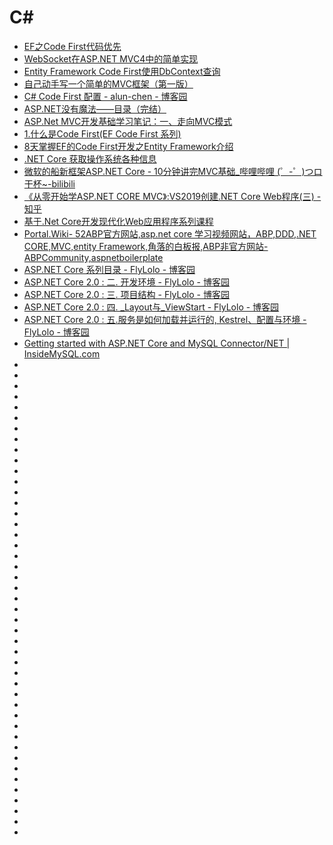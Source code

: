 # C#
*   [EF之Code First代码优先](https://blog.csdn.net/u011872945/article/details/72955908)
*   [WebSocket在ASP.NET MVC4中的简单实现 ](https://www.cnblogs.com/zxtceq/p/7278454.html)
*   [Entity Framework Code First使用DbContext查询](https://www.cnblogs.com/libingql/p/3372995.html)
*   [自己动手写一个简单的MVC框架（第一版）](http://www.cnblogs.com/edisonchou/p/5211645.html)
*   [C# Code First 配置 - alun-chen - 博客园](https://www.cnblogs.com/alunchen/p/6903753.html)
*   [ASP.NET没有魔法——目录（完结）](http://www.cnblogs.com/selimsong/p/7641799.html)
*   [ASP.Net MVC开发基础学习笔记：一、走向MVC模式](http://www.cnblogs.com/edisonchou/p/3911558.html)
*   [1.什么是Code First(EF Code First 系列)](https://www.cnblogs.com/caofangsheng/p/5020541.html)
*   [8天掌握EF的Code First开发之Entity Framework介绍](http://www.cnblogs.com/farb/p/IntroductionToEF.html)
*   [.NET Core 获取操作系统各种信息](http://www.cnblogs.com/stulzq/p/9070164.html?utm_source=tuicool&utm_medium=referral)
*   [微软的船新框架ASP.NET Core - 10分钟讲完MVC基础_哔哩哔哩 (゜-゜)つロ 干杯~-bilibili](https://www.bilibili.com/video/av29975319)
*   [《从零开始学ASP.NET CORE MVC》:VS2019创建.NET Core Web程序(三) - 知乎](https://zhuanlan.zhihu.com/p/61554649)
*   [基于.Net Core开发现代化Web应用程序系列课程](https://blog.csdn.net/zhangpeterx/article/details/90339716)
*   [Portal.Wiki- 52ABP官方网站,asp.net core 学习视频网站，ABP,DDD,.NET CORE,MVC,entity Framework,角落的白板报,ABP非官方网站-ABPCommunity,aspnetboilerplate](https://www.52abp.com/Wiki/mvc/latest/3.2Createprojectby2019)
*   [ASP.NET Core 系列目录 - FlyLolo - 博客园](https://www.cnblogs.com/FlyLolo/p/ASPNETCore2_0.html)
*   [ASP.NET Core 2.0 : 二. 开发环境 - FlyLolo - 博客园](https://www.cnblogs.com/FlyLolo/p/ASPNETCore2_2.html)
*   [ASP.NET Core 2.0 : 三. 项目结构 - FlyLolo - 博客园](https://www.cnblogs.com/FlyLolo/p/ASPNETCore2_3.html)
*   [ASP.NET Core 2.0 : 四. _Layout与_ViewStart - FlyLolo - 博客园](https://www.cnblogs.com/FlyLolo/p/ASPNETCore2_4.html)
*   [ASP.NET Core 2.0 : 五.服务是如何加载并运行的, Kestrel、配置与环境 - FlyLolo - 博客园](https://www.cnblogs.com/FlyLolo/p/ASPNETCore2_5.html)
*   [Getting started with ASP.NET Core and MySQL Connector/NET | InsideMySQL.com](https://insidemysql.com/getting-started-with-asp-net-core-and-mysql-connectornet/)
*   []()
*   []()
*   []()
*   []()
*   []()
*   []()
*   []()
*   []()
*   []()
*   []()
*   []()
*   []()
*   []()
*   []()
*   []()
*   []()
*   []()
*   []()
*   []()
*   []()
*   []()
*   []()
*   []()
*   []()
*   []()
*   []()
*   []()
*   []()
*   []()
*   []()
*   []()
*   []()
*   []()
*   []()
*   []()
*   []()
*   []()
*   []()
*   []()
*   []()
*   []()
*   []()
*   []()
*   []()
*   []()
